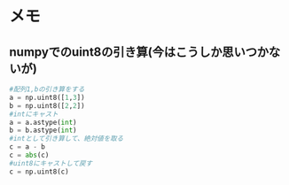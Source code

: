 # メモ
## numpyでのuint8の引き算(今はこうしか思いつかないが)

```python
#配列1,bの引き算をする
a = np.uint8([1,3])
b = np.uint8([2,2])
#intにキャスト
a = a.astype(int)
b = b.astype(int)
#intとして引き算して、絶対値を取る
c = a - b
c = abs(c)
#uint8にキャストして戻す
c = np.uint8(c)
```
